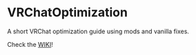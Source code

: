 # VRChatOptimization
A short VRChat optimization guide using mods and vanilla fixes.

Check the [WIKI](https://github.com/uhKayla/VRChatOptimization/wiki)!
